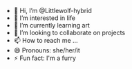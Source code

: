 - 👋 Hi, I’m @Littlewolf-hybrid
- 👀 I’m interested in life
- 🌱 I’m currently learning art
- 💞️ I’m looking to collaborate on projects
- 📫 How to reach me ...
- 😄 Pronouns: she/her/it
- ⚡ Fun fact: I'm a furry

<!---
Littlewolf-hybrid/Littlewolf-hybrid is a ✨ special ✨ repository because its `README.md` (this file) appears on your GitHub profile.
You can click the Preview link to take a look at your changes.
--->
